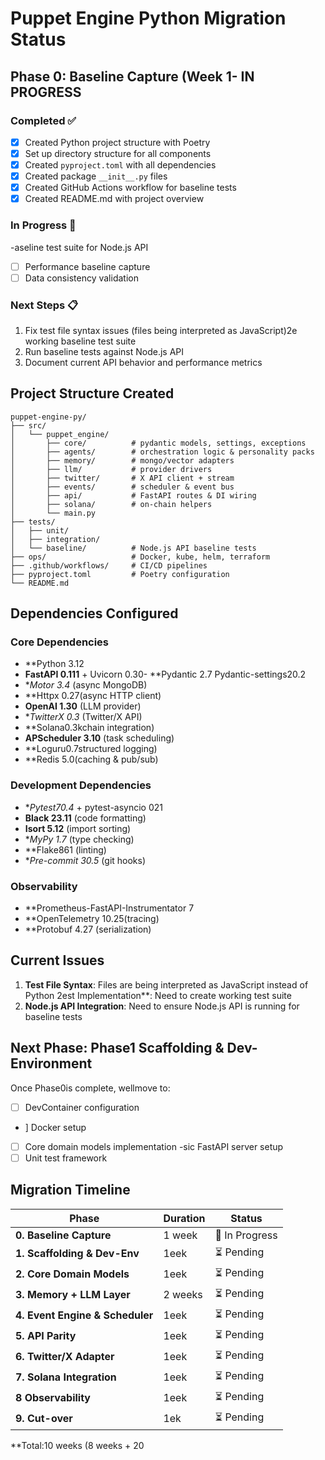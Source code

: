 # Puppet Engine Python Migration Status

## Phase 0: Baseline Capture (Week 1- IN PROGRESS

### Completed ✅
- [x] Created Python project structure with Poetry
- [x] Set up directory structure for all components
- [x] Created `pyproject.toml` with all dependencies
- [x] Created package `__init__.py` files
- [x] Created GitHub Actions workflow for baseline tests
- [x] Created README.md with project overview

### In Progress 🔄
-aseline test suite for Node.js API
- [ ] Performance baseline capture
- [ ] Data consistency validation

### Next Steps 📋
1. Fix test file syntax issues (files being interpreted as JavaScript)2e working baseline test suite
3. Run baseline tests against Node.js API
4. Document current API behavior and performance metrics

## Project Structure Created

```
puppet-engine-py/
├── src/
│   └── puppet_engine/
│       ├── core/          # pydantic models, settings, exceptions
│       ├── agents/        # orchestration logic & personality packs
│       ├── memory/        # mongo/vector adapters
│       ├── llm/           # provider drivers
│       ├── twitter/       # X API client + stream
│       ├── events/        # scheduler & event bus
│       ├── api/           # FastAPI routes & DI wiring
│       ├── solana/        # on-chain helpers
│       └── main.py
├── tests/
│   ├── unit/
│   ├── integration/
│   └── baseline/          # Node.js API baseline tests
├── ops/                   # Docker, kube, helm, terraform
├── .github/workflows/     # CI/CD pipelines
├── pyproject.toml         # Poetry configuration
└── README.md
```

## Dependencies Configured

### Core Dependencies
- **Python 3.12
- **FastAPI 0.111** + Uvicorn 0.30- **Pydantic 2.7 Pydantic-settings20.2
- **Motor 3.4* (async MongoDB)
- **Httpx 0.27(async HTTP client)
- **OpenAI 1.30** (LLM provider)
- **TwitterX 0.3* (Twitter/X API)
- **Solana0.3kchain integration)
- **APScheduler 3.10** (task scheduling)
- **Loguru0.7structured logging)
- **Redis 5.0(caching & pub/sub)

### Development Dependencies
- **Pytest70.4* + pytest-asyncio 021
- **Black 23.11** (code formatting)
- **Isort 5.12** (import sorting)
- **MyPy 1.7* (type checking)
- **Flake861 (linting)
- **Pre-commit 30.5* (git hooks)

### Observability
- **Prometheus-FastAPI-Instrumentator 7
- **OpenTelemetry 10.25(tracing)
- **Protobuf 4.27 (serialization)

## Current Issues

1. **Test File Syntax**: Files are being interpreted as JavaScript instead of Python
2est Implementation**: Need to create working test suite
3. **Node.js API Integration**: Need to ensure Node.js API is running for baseline tests

## Next Phase: Phase1 Scaffolding & Dev-Environment

Once Phase0is complete, wellmove to:
- [ ] DevContainer configuration
- ] Docker setup
- [ ] Core domain models implementation
-sic FastAPI server setup
- [ ] Unit test framework

## Migration Timeline

| Phase | Duration | Status |
|-------|----------|--------|
| **0. Baseline Capture** | 1 week | 🔄 In Progress |
| **1. Scaffolding & Dev-Env** | 1eek | ⏳ Pending |
| **2. Core Domain Models** | 1eek | ⏳ Pending |
| **3. Memory + LLM Layer** | 2 weeks | ⏳ Pending |
| **4. Event Engine & Scheduler** | 1eek | ⏳ Pending |
| **5. API Parity** | 1eek | ⏳ Pending |
| **6. Twitter/X Adapter** | 1eek | ⏳ Pending |
| **7. Solana Integration** | 1eek | ⏳ Pending |
| **8 Observability** | 1eek | ⏳ Pending |
| **9. Cut-over** | 1ek | ⏳ Pending |

**Total:10 weeks (8 weeks + 20 